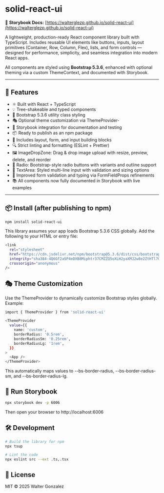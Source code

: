 # solid-react-ui

📘 **Storybook Docs:** [https://walterglezp.github.io/solid-react-ui](https://walterglezp.github.io/solid-react-ui)

A lightweight, production-ready React component library built with TypeScript. Includes reusable UI elements like buttons, inputs, layout primitives (Container, Row, Column, Flex), lists, and form controls — designed for performance, simplicity, and seamless integration into modern React apps.

All components are styled using **Bootstrap 5.3.6**, enhanced with optional theming via a custom ThemeContext, and documented with Storybook.

---

## 🚀 Features

- ⚛️ Built with React + TypeScript
- 💡 Tree-shakeable and typed components
- 🎨 Bootstrap 5.3.6 utility class styling
- 🎭 Optional theme customization via ThemeProvider-
- 🧪 Storybook integration for documentation and testing
- 📦 Ready to publish as an npm package
- 🧩 Includes layout, form, and input building blocks
- 🔍 Strict linting and formatting (ESLint + Prettier)
- 🖼️ ImageDropZone: Drag & drop image upload with resize, preview, delete, and reorder
- 🔘 Radio: Bootstrap-style radio buttons with variants and outline support
- 📝 TextArea: Styled multi-line input with validation and sizing options
- 🧠 Improved form validation and typing via FormFieldProps refinements
- 📚 All components now fully documented in Storybook with live examples

---

## 📦 Install (after publishing to npm)

```bash
npm install solid-react-ui
```

This library assumes your app loads Bootstrap 5.3.6 CSS globally. Add the following to your HTML or entry file:

```bash
<link
  rel="stylesheet"
  href="https://cdn.jsdelivr.net/npm/bootstrap@5.3.6/dist/css/bootstrap.min.css"
  integrity="sha384-4Q6Gf2aSP4eDXB8Miphtr37CMZZQ5oXLH2yaXMJ2w8e2ZtHTl7GptT4jmndRuHDT"
  crossorigin="anonymous"
/>
```

## 🎭 Theme Customization

Use the ThemeProvider to dynamically customize Bootstrap styles globally. Example:

```bash
import { ThemeProvider } from 'solid-react-ui'

<ThemeProvider
  value={{
    name: 'custom',
    borderRadius: '0.5rem',
    borderRadiusSm: '0.25rem',
    borderRadiusLg: '1rem',
  }}
>
  <App />
</ThemeProvider>
```

This automatically maps values to --bs-border-radius, --bs-border-radius-sm, and --bs-border-radius-lg.

## 🧪 Run Storybook

```bash
npx storybook dev -p 6006
```

Then open your browser to http://localhost:6006

## 🛠 Development

```bash
# Build the library for npm
npx tsup

# Lint the code
npx eslint src --ext .ts,.tsx
```

## 📄 License

MIT © 2025 Walter Gonzalez
